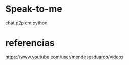 # Speak-to-me
chat p2p em python


# referencias
https://www.youtube.com/user/mendesesduardo/videos
